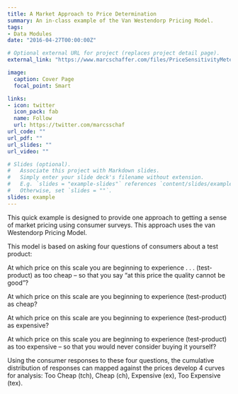 ```yaml
---
title: A Market Approach to Price Determination
summary: An in-class example of the Van Westendorp Pricing Model.
tags:
- Data Modules
date: "2016-04-27T00:00:00Z"

# Optional external URL for project (replaces project detail page).
external_link: "https://www.marcschaffer.com/files/PriceSensitivityMeter.html"

image:
  caption: Cover Page
  focal_point: Smart

links:
- icon: twitter
  icon_pack: fab
  name: Follow
  url: https://twitter.com/marcsschaf
url_code: ""
url_pdf: ""
url_slides: ""
url_video: ""

# Slides (optional).
#   Associate this project with Markdown slides.
#   Simply enter your slide deck's filename without extension.
#   E.g. `slides = "example-slides"` references `content/slides/example-slides.md`.
#   Otherwise, set `slides = ""`.
slides: example
---
```


This quick example is designed to provide one approach to getting a sense of market pricing using consumer surveys. This approach uses the van Westendorp Pricing Model.

This model is based on asking four questions of consumers about a test product:

At which price on this scale you are beginning to experience . . . (test-product) as too cheap – so that you say “at this price the quality cannot be good”?

At which price on this scale are you beginning to experience (test-product) as cheap?

At which price on this scale are you beginning to experience (test-product) as expensive?

At which price on this scale you are beginning to experience (test-product) as too expensive – so that you would never consider buying it yourself?

Using the consumer responses to these four questions, the cumulative distribution of responses can mapped against the prices develop 4 curves for analysis: Too Cheap (tch), Cheap (ch), Expensive (ex), Too Expensive (tex).

